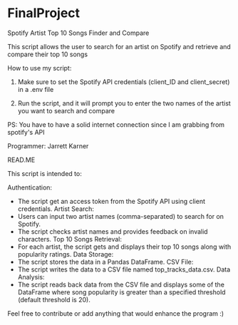 # FinalProject
Spotify Artist Top 10 Songs Finder and Compare

This script allows the user to search for an artist on Spotify and retrieve and compare their top 10 songs

How to use my script:

1. Make sure to set the Spotify API credentials (client_ID and client_secret) in a .env file

2. Run the script, and it will prompt you to enter the two names of the artist you want to search and compare

PS: You have to have a solid internet connection since I am grabbing from spotify's API

Programmer: Jarrett Karner


READ.ME

This script is intended to:

Authentication:
- The script get an access token from the Spotify API using client credentials.
Artist Search:
- Users can input two artist names (comma-separated) to search for on Spotify.
- The script checks artist names and provides feedback on invalid characters.
Top 10 Songs Retrieval:
- For each artist, the script gets and displays their top 10 songs along with popularity ratings.
Data Storage:
- The script stores the data in a Pandas DataFrame.
CSV File:
- The script writes the data to a CSV file named top_tracks_data.csv.
Data Analysis:
- The script reads back data from the CSV file and displays some of the DataFrame where song popularity is greater than a specified threshold (default threshold is 20).

Feel free to contribute or add anything that would enhance the program :)
